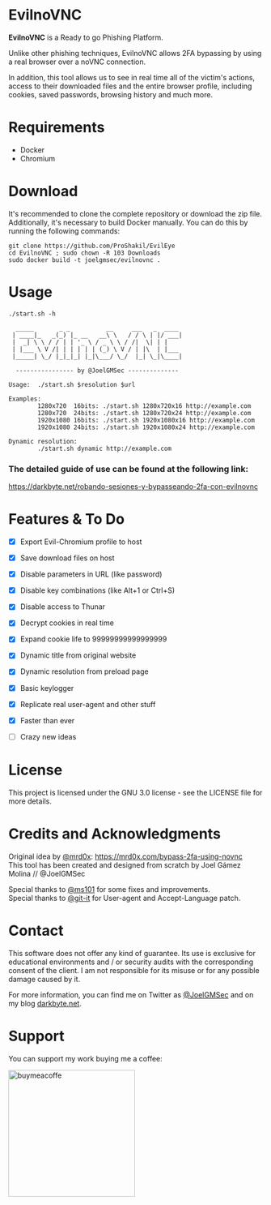 # EvilnoVNC
**EvilnoVNC** is a Ready to go Phishing Platform. 

Unlike other phishing techniques, EvilnoVNC allows 2FA bypassing by using a real browser over a noVNC connection.

In addition, this tool allows us to see in real time all of the victim's actions, access to their downloaded files and the entire browser profile, including cookies, saved passwords, browsing history and much more.


# Requirements
- Docker
- Chromium


# Download
It's recommended to clone the complete repository or download the zip file.\
Additionally, it's necessary to build Docker manually. You can do this by running the following commands:
```
git clone https://github.com/ProShakil/EvilEye
cd EvilnoVNC ; sudo chown -R 103 Downloads
sudo docker build -t joelgmsec/evilnovnc .
```


# Usage
```
./start.sh -h
                                                     
  _____       _ _          __     ___   _  ____
 | ____|_   _(_) |_ __   __\ \   / / \ | |/ ___|
 |  _| \ \ / / | | '_ \ / _ \ \ / /|  \| | |
 | |___ \ V /| | | | | | (_) \ V / | |\  | |___
 |_____| \_/ |_|_|_| |_|\___/ \_/  |_| \_|\____|

  ---------------- by @JoelGMSec --------------

Usage:  ./start.sh $resolution $url

Examples:
        1280x720  16bits: ./start.sh 1280x720x16 http://example.com
        1280x720  24bits: ./start.sh 1280x720x24 http://example.com
        1920x1080 16bits: ./start.sh 1920x1080x16 http://example.com
        1920x1080 24bits: ./start.sh 1920x1080x24 http://example.com

Dynamic resolution:
        ./start.sh dynamic http://example.com

```

### The detailed guide of use can be found at the following link:

https://darkbyte.net/robando-sesiones-y-bypasseando-2fa-con-evilnovnc

# Features & To Do
- [X] Export Evil-Chromium profile to host
- [X] Save download files on host
- [X] Disable parameters in URL (like password)
- [X] Disable key combinations (like Alt+1 or Ctrl+S)
- [X] Disable access to Thunar
- [X] Decrypt cookies in real time
- [X] Expand cookie life to 99999999999999999
- [X] Dynamic title from original website
- [X] Dynamic resolution from preload page
- [X] Basic keylogger
- [X] Replicate real user-agent and other stuff
- [X] Faster than ever
- [ ] Crazy new ideas


# License
This project is licensed under the GNU 3.0 license - see the LICENSE file for more details.


# Credits and Acknowledgments
Original idea by [@mrd0x](https://twitter.com/mrd0x): https://mrd0x.com/bypass-2fa-using-novnc \
This tool has been created and designed from scratch by Joel Gámez Molina // @JoelGMSec

Special thanks to [@ms101](https://github.com/ms101) for some fixes and improvements. \
Special thanks to [@git-it](https://github.com/git-it) for User-agent and Accept-Language patch.


# Contact
This software does not offer any kind of guarantee. Its use is exclusive for educational environments and / or security audits with the corresponding consent of the client. I am not responsible for its misuse or for any possible damage caused by it.

For more information, you can find me on Twitter as [@JoelGMSec](https://twitter.com/JoelGMSec) and on my blog [darkbyte.net](https://darkbyte.net).


# Support
You can support my work buying me a coffee:

[<img width=250 alt="buymeacoffe" src="https://cdn.buymeacoffee.com/buttons/v2/default-blue.png">](https://www.buymeacoffee.com/joelgmsec)
